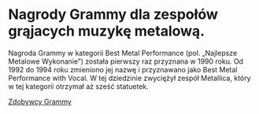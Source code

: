 # Nagrody Grammy dla zespołów grąjacych muzykę metalową.
Nagroda Grammy w kategorii Best Metal Performance (pol. „Najlepsze Metalowe Wykonanie”) została pierwszy raz przyznana w 1990 roku. Od 1992 do 1994 roku zmieniono jej nazwę i przyznawano jako Best Metal Performance with Vocal. W tej dziedzinie zwyciężył zespół Metallica, który w tej kategorii otrzymał aż sześć statuetek.

[Zdobywcy Grammy](table.md)